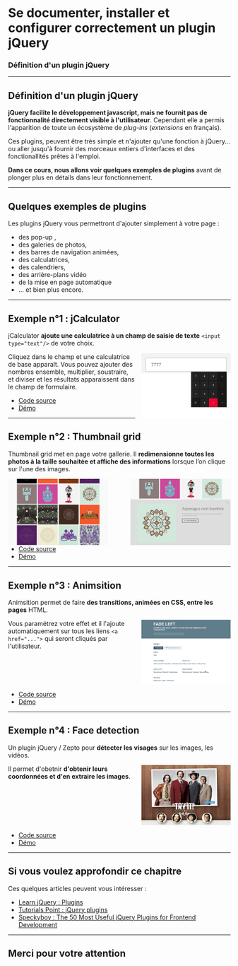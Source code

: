 <!-- footer: Copyright 2017 © Glenn ROLLAND – Reproduction interdite -->
<!-- page_number : true -->

<link rel="stylesheet" href="../../assets/style.css" />

# Se documenter, installer et configurer correctement un plugin jQuery

### Définition d'un plugin jQuery

<!-- 03/01 Document -->

----

## Définition d'un plugin jQuery

__jQuery facilite le développement javascript, mais ne fournit pas de fonctionnalité directement visible à l'utilisateur__. Cependant elle a permis l'apparition de toute un écosystème de _plug-ins_ (_extensions_ en français).

Ces plugins, peuvent être très simple et n'ajouter qu'une fonction à jQuery... ou aller jusqu'à  fournir des morceaux entiers d'interfaces et des fonctionallités prêtes à l'emploi.

__Dans ce cours, nous allons voir quelques exemples de plugins__ avant de plonger plus en détails dans leur fonctionnement.

----

## Quelques exemples de plugins

Les plugins jQuery vous permettront d'ajouter simplement à votre page : 

* des pop-up , 
* des galeries de photos, 
* des barres de navigation animées, 
* des calculatrices, 
* des calendriers, 
* des arrière-plans vidéo
* de la mise en page automatique
* ... et bien plus encore.

----

## Exemple n°1 : jCalculator

jCalculator __ajoute une calculatrice à un champ de saisie de texte__  `<input type="text"/>` de votre choix.

<img src="images/jcalculator.jpg" style="float : right; width: 40%; margin: 0 0 1em 1em ;" />

Cliquez dans le champ et une calculatrice de base apparaît. Vous pouvez ajouter des nombres ensemble, multiplier, soustraire, et diviser et les résultats apparaissent dans le champ de formulaire.

* [Code source](https://github.com/balajmarius/jcalculator)
* [Démo](https://www.jqueryscript.net/demo/jQuery-Plugin-To-Create-A-Simple-Calculator-For-Text-Field-jCalculator/)

----

## Exemple n°2 : Thumbnail grid

Thumbnail grid met en page votre gallerie. Il __redimensionne toutes les photos à la taille souhaitée et affiche des informations__ lorsque l’on clique sur l'une des images.

<img src="images/thumbnail_grid1.png" style="float : left; width: 45%; margin: 0;" /><img src="images/thumbnail_grid2.png" style="float : right; width: 45%; margin: 0;" /> <div style="clear: both;" />

* [Code source]()
* [Démo](https://tympanus.net/Tutorials/ThumbnailGridExpandingPreview/)

----

## Exemple n°3 : Animsition

Animsition permet de faire __des transitions, animées en CSS,  entre les pages__ HTML.

<img src="images/animsition.png" style="float : right; width: 40%; margin: 0 0 1em 1em;" />

Vous paramétrez votre effet et il l'ajoute automatiquement sur tous les liens `<a href="...">` qui seront cliqués par l'utilisateur.

<div style="clear: both;" />



* [Code source](https://github.com/blivesta/animsition)
* [Démo](http://git.blivesta.com/animsition/)

----

## Exemple n°4 : Face detection

Un plugin jQuery / Zepto pour __détecter les visages__ sur les images, les vidéos. 

<img src="images/face_detection.png" style="float : right; width: 40%; margin: 0 0 1em 1em;" />

Il permet d'obetnir __d'obtenir leurs coordonnées et d'en extraire les images__. 

<div style="clear: both;" />

* [Code source](https://github.com/jaysalvat/jquery.facedetection)
* [Démo](http://facedetection.jaysalvat.com/)

----

## Si vous voulez approfondir ce chapitre

Ces quelques articles peuvent vous intéresser :

* [Learn jQuery : Plugins](https://learn.jquery.com/plugins/)
* [Tutorials Point : jQuery plugins](https://www.tutorialspoint.com/jquery/jquery-plugins.htm)
* [Speckyboy : The 50 Most Useful jQuery Plugins for Frontend Development](https://speckyboy.com/free-jquery-plugins/)

----


## Merci pour votre attention
